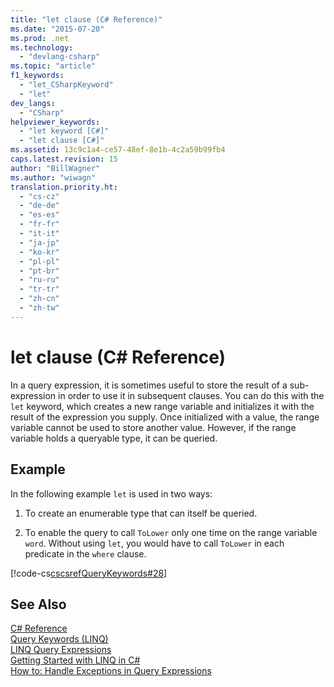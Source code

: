 ```yaml
---
title: "let clause (C# Reference)"
ms.date: "2015-07-20"
ms.prod: .net
ms.technology: 
  - "devlang-csharp"
ms.topic: "article"
f1_keywords: 
  - "let_CSharpKeyword"
  - "let"
dev_langs: 
  - "CSharp"
helpviewer_keywords: 
  - "let keyword [C#]"
  - "let clause [C#]"
ms.assetid: 13c9c1a4-ce57-48ef-8e1b-4c2a59b99fb4
caps.latest.revision: 15
author: "BillWagner"
ms.author: "wiwagn"
translation.priority.ht: 
  - "cs-cz"
  - "de-de"
  - "es-es"
  - "fr-fr"
  - "it-it"
  - "ja-jp"
  - "ko-kr"
  - "pl-pl"
  - "pt-br"
  - "ru-ru"
  - "tr-tr"
  - "zh-cn"
  - "zh-tw"
---
```

# let clause (C# Reference)
In a query expression, it is sometimes useful to store the result of a sub-expression in order to use it in subsequent clauses. You can do this with the `let` keyword, which creates a new range variable and initializes it with the result of the expression you supply. Once initialized with a value, the range variable cannot be used to store another value. However, if the range variable holds a queryable type, it can be queried.  
  
## Example  
 In the following example `let` is used in two ways:  
  
1.  To create an enumerable type that can itself be queried.  
  
2.  To enable the query to call `ToLower` only one time on the range variable `word`. Without using `let`, you would have to call `ToLower` in each predicate in the `where` clause.  
  
 [!code-cs[cscsrefQueryKeywords#28](../../../csharp/language-reference/keywords/codesnippet/CSharp/let-clause_1.cs)]  
  
## See Also  
 [C# Reference](../../../csharp/language-reference/index.md)   
 [Query Keywords (LINQ)](../../../csharp/language-reference/keywords/query-keywords.md)   
 [LINQ Query Expressions](../../../csharp/programming-guide/linq-query-expressions/index.md)   
 [Getting Started with LINQ in C#](../../../csharp/programming-guide/concepts/linq/getting-started-with-linq.md)   
 [How to: Handle Exceptions in Query Expressions](../../../csharp/programming-guide/linq-query-expressions/how-to-handle-exceptions-in-query-expressions.md)
